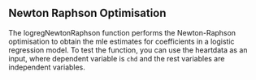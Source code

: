 ## Newton Raphson Optimisation

The logregNewtonRaphson function performs the Newton-Raphson optimisation to obtain the mle estimates for coefficients in a logistic regression model.
To test the function, you can use the heartdata as an input, where dependent variable is `chd` and the rest variables are independent variables.
